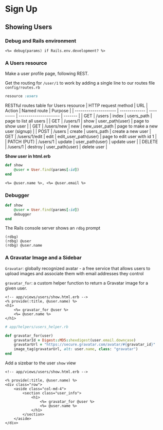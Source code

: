 # Sign Up

## Showing Users
### Debug and Rails environment
```erb
<%= debug(params) if Rails.env.development? %>
```
### A Users resource
Make a user profile page, following REST.

Get the routing for `/user/1` to work by adding a single line to our routes
file `config/routes.rb`
```rb
resource :users
```
RESTful routes table for Users resource
| HTTP request method   | URL           | Action    | Named route           | Purpose |
| --------------------- | ------------- | --------- | --------------------- | ------- |
| GET                   | /users        | index     | users_path            | page to list all users    |
| GET                   | /users/1      | show      | user_path(user)       | page to show user |
| GET                   | /users/new    | new       | new_user_path         | page to make a new user (signup)  |
| POST                  | /users        | create    | users_path            | create a new user
| GET                   | /users/1/edit | edit      | edit_user_path(user)  | page to edit user with id 1   |
| PATCH (PUT)           | /users/1      | update    | user_path(user)       | update user   |
| DELETE                | /users/1      | destroy   | user_path(user)       | delete user   |

**Show user in html.erb**
```rb
def show
    @user = User.find(params[:id])
end
```
```erb
<%= @user.name %>, <%= @user.email %>
```
### Debugger
```rb
def show
    @user = User.find(params[:id])
    debugger
end
```
The Rails console server shows an `rdbg` prompt
```console
(rdbg)
(rdbg) @user
(rdbg) @user.name
```

### A Gravatar Image and a Sidebar
`Gravatar`: globally recognized avatar - a free service that allows users
to upload images and associate them with email addresses they control

`gravatar_for`: a custom helper function to return a Gravatar image for a given user.
```erb
<!-- app/views/users/show.html.erb -->
<% provide(:title, @user.name) %>
<h1>
    <%= gravatar_for @user %>
    <%= @user.name %>
</h1>
```
```rb
# app/helpers/users_helper.rb

def gravatar_for(user)
    gravatarId = Digest::MD5::hexdigest(user.email.downcase)
    gravatarUrl = "https://secure.gravatar.com/avatar/#{gravatar_id}"
    image_tag(gravatarUrl, alt: user.name, class: "gravatar")
end
```
Add a sizebar to the user `show` view
```erb
<!-- app/views/users/show.html.erb -->

<% provide(:title, @user.name) %>
<div class="row">
    <aside class="col-md-4">
        <section class="user_info">
            <h1>
                <%= gravatar_for @user %>
                <%= @user.name %>
            </h1>
        </section>
    </aside>
</div>
```

